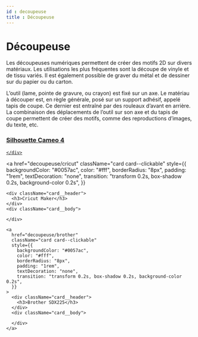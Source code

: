 ```yaml
---
id : decoupeuse
title : Découpeuse
---
```


# Découpeuse

Les découpeuses numériques permettent de créer des motifs 2D sur divers matériaux. Les utilisations les plus fréquentes sont la découpe de vinyle et de tissu variés. Il est également possible de graver du métal et de dessiner sur du papier ou du carton. 

L’outil (lame, pointe de gravure, ou crayon) est fixé sur un axe. Le matériau à découper est, en règle générale, posé sur un support adhésif, appelé tapis de coupe. Ce dernier est entraîné par des rouleaux d’avant en arrière. La combinaison des déplacements de l’outil sur son axe et du tapis de coupe permettent de créer des motifs, comme des reproductions d’images, du texte, etc.


<div
  className="grid grid--3"
  style={{
    display: "grid",
    gap: "1rem",
    gridTemplateColumns: "repeat(auto-fit, minmax(250px, 1fr))",
  }}
>
  <a
    href="decoupeuse/cameo"
    className="card card--clickable"
    style={{
      backgroundColor: "#0057ac",
      color: "#fff",
      borderRadius: "8px",
      padding: "1rem",
      textDecoration: "none",
      transition: "transform 0.2s, box-shadow 0.2s, background-color 0.2s",
    }}
  >
    <div className="card__header">
      <h3>Silhouette Cameo 4</h3>
    </div>
    <div className="card__body">
      
    </div>
  </a>

  <a
    href="decoupeuse/cricut"
    className="card card--clickable"
    style={{
      backgroundColor: "#0057ac",
      color: "#fff",
      borderRadius: "8px",
      padding: "1rem",
      textDecoration: "none",
      transition: "transform 0.2s, box-shadow 0.2s, background-color 0.2s",
    }}
  >
    <div className="card__header">
      <h3>Cricut Maker</h3>
    </div>
    <div className="card__body">
      
    </div>
  </a>

    <a
      href="decoupeuse/brother"
      className="card card--clickable"
      style={{
        backgroundColor: "#0057ac",
        color: "#fff",
        borderRadius: "8px",
        padding: "1rem",
        textDecoration: "none",
        transition: "transform 0.2s, box-shadow 0.2s, background-color 0.2s",
      }}
    >
      <div className="card__header">
        <h3>Brother SDX225</h3>
      </div>
      <div className="card__body">
        
      </div>
    </a>
  </div>
